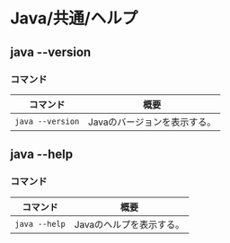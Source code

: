 # Java/共通/ヘルプ

## java --version

### コマンド

| コマンド         | 概要                         |
| ---------------- | ---------------------------- |
| `java --version` | Javaのバージョンを表示する。 |

## java --help

### コマンド

| コマンド      | 概要                     |
| ------------- | ------------------------ |
| `java --help` | Javaのヘルプを表示する。 |
